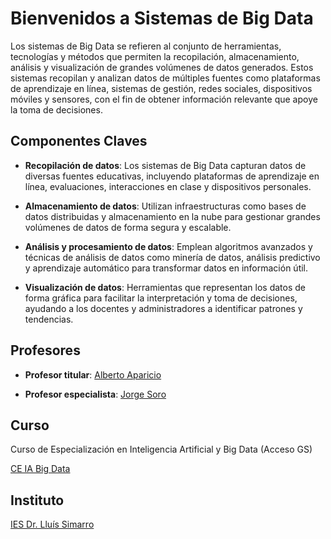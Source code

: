# Bienvenidos a Sistemas de Big Data

Los sistemas de Big Data se refieren al conjunto de herramientas, tecnologías y métodos que permiten la recopilación, almacenamiento, análisis y visualización de grandes volúmenes de datos generados. Estos sistemas recopilan y analizan datos de múltiples fuentes como plataformas de aprendizaje en línea, sistemas de gestión, redes sociales, dispositivos móviles y sensores, con el fin de obtener información relevante que apoye la toma de decisiones.

## Componentes Claves

- **Recopilación de datos**: Los sistemas de Big Data capturan datos de diversas fuentes educativas, incluyendo plataformas de aprendizaje en línea, evaluaciones, interacciones en clase y dispositivos personales.

- **Almacenamiento de datos**: Utilizan infraestructuras como bases de datos distribuidas y almacenamiento en la nube para gestionar grandes volúmenes de datos de forma segura y escalable.

- **Análisis y procesamiento de datos**: Emplean algoritmos avanzados y técnicas de análisis de datos como minería de datos, análisis predictivo y aprendizaje automático para transformar datos en información útil.

- **Visualización de datos**: Herramientas que representan los datos de forma gráfica para facilitar la interpretación y toma de decisiones, ayudando a los docentes y administradores a identificar patrones y tendencias.

## Profesores

- **Profesor titular**: [Alberto Aparicio]()

- **Profesor especialista**: [Jorge Soro](https://www.linkedin.com/in/jorsodom/)

## Curso

Curso de Especialización en Inteligencia Artificial y Big Data (Acceso GS)

[CE IA Big Data](https://todofp.es/que-estudiar/familias-profesionales/informatica-comunicaciones/ce-inteligencia-artificial-bigdata.html)

## Instituto

[IES Dr. Lluís Simarro](https://portal.edu.gva.es/ieslluissimarro/)



